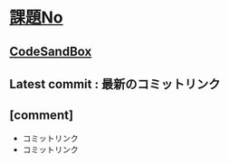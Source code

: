 # [課題No](リンク)
## [CodeSandBox](リンク)
## Latest commit : 最新のコミットリンク

## [comment]
- コミットリンク
- コミットリンク
